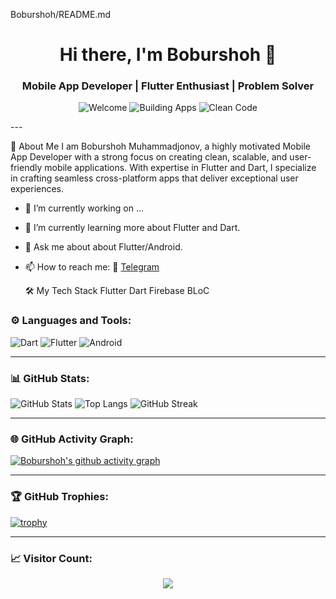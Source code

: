 Boburshoh/README.md

<h1 align="center"> 
  Hi there, I'm Boburshoh 👋
</h1>

<h3 align="center">
  Mobile App Developer | Flutter Enthusiast | Problem Solver
</h3>

<p align="center">
  <img src="https://img.shields.io/badge/Welcome%20to%20my%20GitHub!-black" alt="Welcome">
  <img src="https://img.shields.io/badge/Building%20innovative%20mobile%20apps-blue" alt="Building Apps">
  <img src="https://img.shields.io/badge/Passionate%20about%20clean%20and%20scalable%20code-green" alt="Clean Code">
</p>
---

🌟 About Me
I am Boburshoh Muhammadjonov, a highly motivated Mobile App Developer with a strong focus on creating clean, scalable, and user-friendly mobile applications. With expertise in Flutter and Dart, I specialize in crafting seamless cross-platform apps that deliver exceptional user experiences.
- 🔭 I’m currently working on ...
- 🌱 I’m currently learning more about Flutter and Dart.
- 💬 Ask me about  about Flutter/Android.
- 📫 How to reach me: 
  📱 [Telegram](https://t.me/MrBoburshoh)
  
  🛠️ My Tech Stack
          Flutter Dart Firebase BLoC



### ⚙️ Languages and Tools:
![Dart](https://img.shields.io/badge/-Dart-0175C2?style=flat&logo=dart&logoColor=white)
![Flutter](https://img.shields.io/badge/-Flutter-02569B?style=flat&logo=flutter&logoColor=white)
![Android](https://img.shields.io/badge/-Android-3DDC84?style=flat&logo=android&logoColor=white)

---

### 📊 GitHub Stats:
![GitHub Stats](https://github-readme-stats.vercel.app/api?username=Boburshoh2004&show_icons=true&theme=radical)
![Top Langs](https://github-readme-stats.vercel.app/api/top-langs/?username=Boburshoh2004&layout=compact&theme=radical)
![GitHub Streak](https://github-readme-streak-stats.herokuapp.com/?user=Boburshoh2004&theme=radical)

---

### 🌐 GitHub Activity Graph:
[![Boburshoh's github activity graph](https://github-readme-activity-graph.vercel.app/graph?username=Boburshoh2004&theme=dracula)](https://github.com/ashutosh00710/github-readme-activity-graph)

---

### 🏆 GitHub Trophies:
[![trophy](https://github-profile-trophy.vercel.app/?username=Boburshoh2004&theme=onedark)](https://github.com/ryo-ma/github-profile-trophy)

---

### 📈 Visitor Count:
<p align="center"> 
  <img src="https://profile-counter.glitch.me/Boburshoh2004/count.svg" />
</p>
